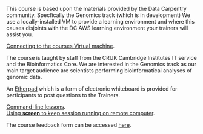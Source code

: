 This course is based upon the materials provided by the Data Carpentry community.
Specfically the Genomics track (which is in development)
We use a locally-installed VM to provide a learning environment and where this causes
disjoints with the DC AWS learning environment your trainers will assist you.

[Connecting to the courses Virtual machine](vmlogon.md).   


The course is taught by staff from the CRUK Cambridge Institutes IT service and 
the Bioinformatics Core. We are interested in the Genomics track as our main
target audience are scientists performing bioinformatical analyses of genomic data.

An [Etherpad](https://etherpad.wikimedia.org/p/cruk_cl_linux_2019) which is a form 
of electronic whiteboard is provided for participants to post questions to the
Trainers. 

[Command-line lessons](https://datacarpentry.org/shell-genomics/).  
[Using __screen__ to keep session running on remote computer](screen.md).  

The course feedback form can be accessed [here](https://www.surveymonkey.co.uk/r/LNXNov2019).  

